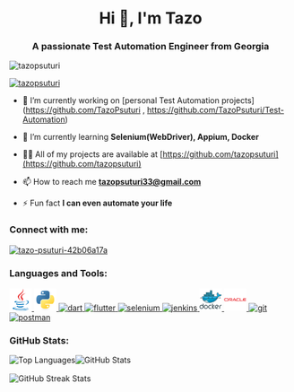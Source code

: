 <h1 align="center">Hi 👋, I'm Tazo</h1>
<h3 align="center">A passionate Test Automation Engineer from Georgia</h3>

<p align="left"> <img src="https://komarev.com/ghpvc/?username=tazopsuturi&label=Profile%20views&color=0e75b6&style=flat" alt="tazopsuturi" /> </p>

<p align="left"> <a href="https://github.com/ryo-ma/github-profile-trophy"><img src="https://github-profile-trophy.vercel.app/?username=tazopsuturi" alt="tazopsuturi" /></a> </p>

- 🔭 I’m currently working on [personal Test Automation projects](https://github.com/TazoPsuturi , https://github.com/TazoPsuturi/Test-Automation)

- 🌱 I’m currently learning **Selenium(WebDriver), Appium, Docker**

- 👨‍💻 All of my projects are available at [https://github.com/tazopsuturi](https://github.com/tazopsuturi)

- 📫 How to reach me **tazopsuturi33@gmail.com**

- ⚡ Fun fact **I can even automate your life**

<h3 align="left">Connect with me:</h3>
<p align="left">
<a href="https://linkedin.com/in/tazo-psuturi-42b06a17a" target="blank"><img align="center" src="https://raw.githubusercontent.com/rahuldkjain/github-profile-readme-generator/master/src/images/icons/Social/linked-in-alt.svg" alt="tazo-psuturi-42b06a17a" height="30" width="40" /></a>
</p>

<h3 align="left">Languages and Tools:</h3>
<p align="left">
  <!-- Programming Languages -->
  <a href="https://www.java.com" target="_blank" rel="noreferrer">
    <img src="https://raw.githubusercontent.com/devicons/devicon/master/icons/java/java-original.svg" alt="java" width="40" height="40"/>
  </a>
  <a href="https://www.python.org" target="_blank" rel="noreferrer">
    <img src="https://raw.githubusercontent.com/devicons/devicon/master/icons/python/python-original.svg" alt="python" width="40" height="40"/>
  </a>
  <a href="https://dart.dev" target="_blank" rel="noreferrer">
    <img src="https://www.vectorlogo.zone/logos/dartlang/dartlang-icon.svg" alt="dart" width="40" height="40"/>
  </a>

  <!-- Frameworks & Libraries -->
  <a href="https://flutter.dev" target="_blank" rel="noreferrer">
    <img src="https://www.vectorlogo.zone/logos/flutterio/flutterio-icon.svg" alt="flutter" width="40" height="40"/>
  </a>
  <a href="https://www.selenium.dev" target="_blank" rel="noreferrer">
    <img src="https://raw.githubusercontent.com/detain/svg-logos/780f25886640cef088af994181646db2f6b1a3f8/svg/selenium-logo.svg" alt="selenium" width="40" height="40"/>
  </a>

  <!-- DevOps & CI/CD -->
  <a href="https://www.jenkins.io" target="_blank" rel="noreferrer">
    <img src="https://www.vectorlogo.zone/logos/jenkins/jenkins-icon.svg" alt="jenkins" width="40" height="40"/>
  </a>
  <a href="https://www.docker.com/" target="_blank" rel="noreferrer">
    <img src="https://raw.githubusercontent.com/devicons/devicon/master/icons/docker/docker-original-wordmark.svg" alt="docker" width="40" height="40"/>
  </a>

  <!-- Databases -->
  <a href="https://www.oracle.com/" target="_blank" rel="noreferrer">
    <img src="https://raw.githubusercontent.com/devicons/devicon/master/icons/oracle/oracle-original.svg" alt="oracle" width="40" height="40"/>
  </a>

  <!-- Tools -->
  <a href="https://git-scm.com/" target="_blank" rel="noreferrer">
    <img src="https://www.vectorlogo.zone/logos/git-scm/git-scm-icon.svg" alt="git" width="40" height="40"/>
  </a>
  <a href="https://postman.com" target="_blank" rel="noreferrer">
    <img src="https://www.vectorlogo.zone/logos/getpostman/getpostman-icon.svg" alt="postman" width="40" height="40"/>
  </a>
</p>

<h3 align="left">GitHub Stats:</h3>

<p>
<img align="left" src="https://github-readme-stats-sigma-five.vercel.app/api/top-langs/?username=tazopsuturi&layout=compact&theme=dark&hide_border=true&langs_count=8&card_width=400&hide=html,css" alt="Top Languages" />
</p>

<p>&nbsp;<img align="left" src="https://github-readme-stats.vercel.app/api?username=tazopsuturi&show_icons=true&locale=en&theme=dark" alt="GitHub Stats" /></p>

<p><img align="center" src="https://github-readme-streak-stats.herokuapp.com/?user=tazopsuturi&theme=dark" alt="GitHub Streak Stats" /></p>

